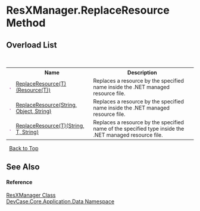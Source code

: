 # ResXManager.ReplaceResource Method 
 


## Overload List
&nbsp;<table><tr><th></th><th>Name</th><th>Description</th></tr><tr><td>![Public method](media/pubmethod.gif "Public method")</td><td><a href="M_DevCase_Core_Application_Data_ResXManager_ReplaceResource__1">ReplaceResource(T)(Resource(T))</a></td><td>
Replaces a resource by the specified name inside the .NET managed resource file.</td></tr><tr><td>![Public method](media/pubmethod.gif "Public method")</td><td><a href="M_DevCase_Core_Application_Data_ResXManager_ReplaceResource">ReplaceResource(String, Object, String)</a></td><td>
Replaces a resource by the specified name inside the .NET managed resource file.</td></tr><tr><td>![Public method](media/pubmethod.gif "Public method")</td><td><a href="M_DevCase_Core_Application_Data_ResXManager_ReplaceResource__1_1">ReplaceResource(T)(String, T, String)</a></td><td>
Replaces a resource by the specified name of the specified type inside the .NET managed resource file.</td></tr></table>&nbsp;
<a href="#resxmanager.replaceresource-method">Back to Top</a>

## See Also


#### Reference
<a href="T_DevCase_Core_Application_Data_ResXManager">ResXManager Class</a><br /><a href="N_DevCase_Core_Application_Data">DevCase.Core.Application.Data Namespace</a><br />